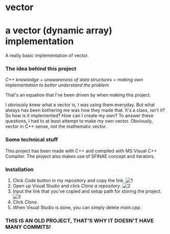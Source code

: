 # vector
# a vector (dynamic array) implementation

A really basic implementation of vector.

### The idea behind this project
_C++ knowledge + unawareness of data structures = making own implementation to better understand the problem_

That's an equation that I've been driven by when making this project.

I obviously knew what a vector is, I was using them everyday. But what always has been bothering me was how they made that. It's a class, isn't it? So how is it implemented? How can I create my own? To answer these questions, I had to at least attempt to make my own vector. Obviously, vector in C++ sense, not the mathematic vector.

### Some technical stuff
This project has been made with C++ and compiled with MS Visual C++ Compiler. The project also makes use of SFINAE concept and iterators.

### Installation

1. Click _Code_ button in my repository and copy the link.
![1](https://i.imgur.com/UB8QXjZ.png)
2. Open up Visual Studio and click _Clone a repository_.
![2](https://i.imgur.com/GJRMNPJ.png)
3. Input the link that you've copied and setup path for storing the project.
![3](https://i.imgur.com/vKBpksT.png)
4. Click _Clone_.
5. When Visual Studio is done, you can simply delete _main.cpp_.

### THIS IS AN OLD PROJECT, THAT'S WHY IT DOESN'T HAVE MANY COMMITS!
